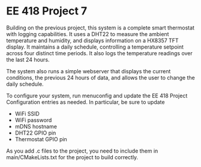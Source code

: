 # EE 418 Project 7

Building on the previous project, this system is a complete smart thermostat with
logging capabilities. It uses a DHT22 to measure the ambient temperature and humidity,
and displays information on a HX8357 TFT display. It maintains a daily schedule, 
controlling a temperature setpoint across four distinct time periods. It also logs
the temperature readings over the last 24 hours.

The system also runs a simple webserver that displays the current conditions, the
previous 24 hours of data, and allows the user to change the daily schedule.

To configure your system, run menuconfig and update the EE 418 Project Configuration entries as needed. 
In particular, be sure to update
- WiFi SSID
- WiFi password
- mDNS hostname
- DHT22 GPIO pin
- Thermostat GPIO pin

As you add .c files to the project, you need to include them in main/CMakeLists.txt for the
project to build correctly.
